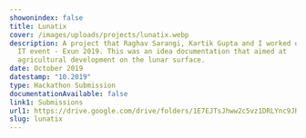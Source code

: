 ```yaml
---
showonindex: false
title: Lunatix
cover: /images/uploads/projects/lunatix.webp
description: A project that Raghav Sarangi, Kartik Gupta and I worked on for an
  IT event - Exun 2019. This was an idea documentation that aimed at
  agricultural development on the lunar surface.
date: October 2019
datestamp: "10.2019"
type: Hackathon Submission
documentationAvailable: false
link1: Submissions
url1: https://drive.google.com/drive/folders/1E7EJTsJhww2c5vz1DRLYnc9JRg6RynOU
slug: lunatix
---
```

